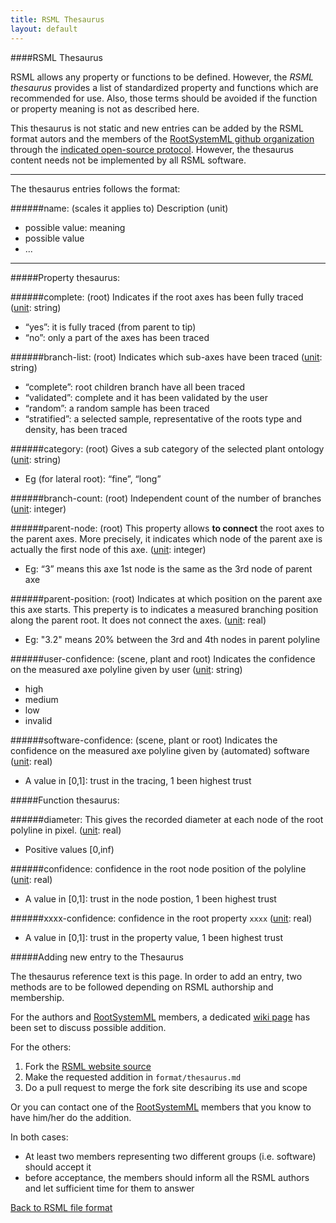 ```yaml
---
title: RSML Thesaurus
layout: default
---
```



####RSML Thesaurus

RSML allows any property or functions to be defined. However, the *RSML thesaurus* provides a list of standardized property and functions which are recommended for use. Also, those terms should be avoided if the function or property meaning is not as described here.

This thesaurus is not static and new entries can be added by the RSML format autors and the members of the [RootSystemML github organization][RSML org] through the [indicated open-source protocol][new-entries]. However, the thesaurus content needs not be implemented by all RSML software.


[new-entries]: #adding-new-entry-to-the-thesaurus


________ 
The thesaurus entries follows the format:

######name: (scales it applies to)
Description (unit)

 - possible value: meaning
 - possible value
 - ...
 
________ 



#####Property thesaurus:

######complete: (root)
Indicates if the root axes has been fully traced ([unit][]: string)

 - “yes”: it is fully traced (from parent to tip)
 - “no”: only a part of the axes has been traced
 
######branch-list: (root)
Indicates which sub-axes have been traced ([unit][]: string)

 - “complete”: root children branch have all been traced
 - “validated”: complete and it has been validated by the user
 - “random”: a random sample has been traced
 - “stratified”: a selected sample, representative of the roots type and density, has been traced
 
######category: (root)
Gives a sub category of the selected plant ontology ([unit][]: string)

 - Eg (for lateral root): “fine”, “long”
 
######branch-count: (root)
Independent count of the number of branches ([unit][]: integer)

######parent-node: (root)
This property allows **to connect** the root axes to the parent axes. More precisely, it indicates which node of the parent axe is actually the first node of this axe. ([unit][]: integer)

 - Eg: “3” means this axe 1st node is the same as the 3rd node of parent axe
 
######parent-position: (root)
Indicates at which position on the parent axe this axe starts. This preperty is to indicates a measured branching position along the parent root. It does not connect the axes. ([unit][]: real)

 - Eg: "3.2" means 20% between the 3rd and 4th nodes in parent polyline

######user-confidence: (scene, plant and root)
Indicates the confidence on the measured axe polyline given by user ([unit][]: string)

 - high
 - medium
 - low
 - invalid

######software-confidence: (scene, plant or root)
Indicates the confidence on the measured axe polyline given by (automated) software ([unit][]: real)

 - A value in [0,1]: trust in the tracing, 1 been highest trust


 
#####Function thesaurus:

######diameter:
This gives the recorded diameter at each node of the root polyline in pixel. ([unit][]: real)

 - Positive values \[0,inf)

######confidence:
confidence in the root node position of the polyline ([unit][]: real)

 - A value in [0,1]: trust in the node postion, 1 been highest trust

######xxxx-confidence:
confidence in the root property `xxxx` ([unit][]: real)

 - A value in [0,1]: trust in the property value, 1 been highest trust


 
#####Adding new entry to the Thesaurus

The thesaurus reference text is this page. In order to add an entry, two methods are to be followed depending on RSML authorship and membership.

For the authors and [RootSystemML][RSML org] members, a dedicated [wiki page][] has been set to discuss possible addition.

For the others:

 1. Fork the [RSML website source][RSML_site_git]
 2. Make the requested addition in `format/thesaurus.md` 
 3. Do a pull request to merge the fork site describing its use and scope
 
Or you can contact one of the [RootSystemML][RSML org] members that you know to have him/her do the addition.

 
In both cases:

 - At least two members representing two different groups (i.e. software) should accept it
 - before acceptance, the members should inform all the RSML authors and let sufficient time for them to answer
 

[Back to RSML file format](index)
 
[unit]: units
[wiki page]: https://github.com/RootSystemML/RootSystemML.github.io/wiki/Thesaurus
[RSML org]: https://github.com/RootSystemML
[RSML_site_git]: https://github.com/RootSystemML/RootSystemML.github.io

